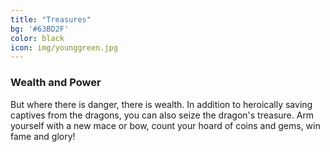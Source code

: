 ```yaml
---
title: "Treasures"
bg: '#63BD2F'
color: black
icon: img/younggreen.jpg
---
```


### Wealth and Power

But where there is danger, there is wealth.  In addition to heroically saving captives from the dragons, you can also seize the dragon's treasure.  Arm yourself with a new mace or bow, count your hoard of coins and gems, win fame and glory!

